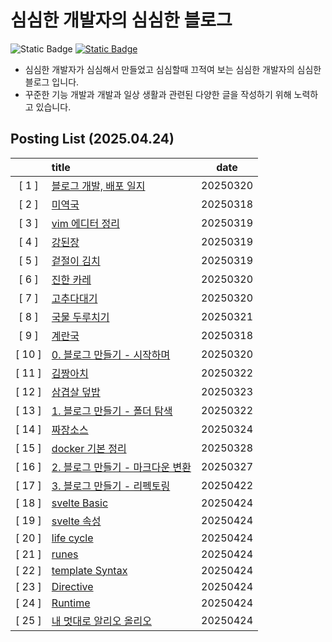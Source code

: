 # 심심한 개발자의 심심한 블로그
![Static Badge](https://img.shields.io/badge/yswgood0329%40gmail.com-EA4335?style=for-the-badge&logo=gmail&logoColor=EA4335&label=gmail&labelColor=FFFFFF) [![Static Badge](https://img.shields.io/badge/%40ballboy.329-FFFFFF?style=for-the-badge&logo=instagram&logoColor=FFFFFF&label=INSTA&labelColor=E4405F)](https://www.instagram.com/ballboy.329)
- 심심한 개발자가 심심해서 만들었고 심심할때 끄적여 보는 심심한 개발자의 심심한 블로그 입니다.
- 꾸준한 기능 개발과 개발과 일상 생활과 관련된 다양한 글을 작성하기 위해 노력하고 있습니다.

## Posting List (2025.04.24)
||title|date|
|:-:|:--|:-:|
|[ 1 ]|[블로그 개발, 배포 일지](file:///Users/ballboy/workspace/project/static-site-generator/ver-node2/_dist/post/1.html)|20250320|
|[ 2 ]|[미역국](file:///Users/ballboy/workspace/project/static-site-generator/ver-node2/_dist/post/2.html)|20250318|
|[ 3 ]|[vim 에디터 정리](file:///Users/ballboy/workspace/project/static-site-generator/ver-node2/_dist/post/3.html)|20250319|
|[ 4 ]|[강된장](file:///Users/ballboy/workspace/project/static-site-generator/ver-node2/_dist/post/4.html)|20250319|
|[ 5 ]|[겉절이 김치](file:///Users/ballboy/workspace/project/static-site-generator/ver-node2/_dist/post/5.html)|20250319|
|[ 6 ]|[진한 카레](file:///Users/ballboy/workspace/project/static-site-generator/ver-node2/_dist/post/6.html)|20250320|
|[ 7 ]|[고추다대기](file:///Users/ballboy/workspace/project/static-site-generator/ver-node2/_dist/post/7.html)|20250320|
|[ 8 ]|[국물 두루치기](file:///Users/ballboy/workspace/project/static-site-generator/ver-node2/_dist/post/8.html)|20250321|
|[ 9 ]|[계란국](file:///Users/ballboy/workspace/project/static-site-generator/ver-node2/_dist/post/9.html)|20250318|
|[ 10 ]|[0. 블로그 만들기 - 시작하며](file:///Users/ballboy/workspace/project/static-site-generator/ver-node2/_dist/post/10.html)|20250320|
|[ 11 ]|[김짱아치](file:///Users/ballboy/workspace/project/static-site-generator/ver-node2/_dist/post/11.html)|20250322|
|[ 12 ]|[삼겹살 덮밥](file:///Users/ballboy/workspace/project/static-site-generator/ver-node2/_dist/post/12.html)|20250323|
|[ 13 ]|[1. 블로그 만들기 - 폴더 탐색](file:///Users/ballboy/workspace/project/static-site-generator/ver-node2/_dist/post/13.html)|20250322|
|[ 14 ]|[짜장소스](file:///Users/ballboy/workspace/project/static-site-generator/ver-node2/_dist/post/14.html)|20250324|
|[ 15 ]|[docker 기본 정리](file:///Users/ballboy/workspace/project/static-site-generator/ver-node2/_dist/post/15.html)|20250328|
|[ 16 ]|[2. 블로그 만들기 - 마크다운 변환](file:///Users/ballboy/workspace/project/static-site-generator/ver-node2/_dist/post/16.html)|20250327|
|[ 17 ]|[3. 블로그 만들기 - 리펙토링](file:///Users/ballboy/workspace/project/static-site-generator/ver-node2/_dist/post/17.html)|20250422|
|[ 18 ]|[svelte Basic](file:///Users/ballboy/workspace/project/static-site-generator/ver-node2/_dist/post/18.html)|20250424|
|[ 19 ]|[svelte 속성](file:///Users/ballboy/workspace/project/static-site-generator/ver-node2/_dist/post/19.html)|20250424|
|[ 20 ]|[life cycle](file:///Users/ballboy/workspace/project/static-site-generator/ver-node2/_dist/post/20.html)|20250424|
|[ 21 ]|[runes](file:///Users/ballboy/workspace/project/static-site-generator/ver-node2/_dist/post/21.html)|20250424|
|[ 22 ]|[template Syntax](file:///Users/ballboy/workspace/project/static-site-generator/ver-node2/_dist/post/22.html)|20250424|
|[ 23 ]|[Directive](file:///Users/ballboy/workspace/project/static-site-generator/ver-node2/_dist/post/23.html)|20250424|
|[ 24 ]|[Runtime](file:///Users/ballboy/workspace/project/static-site-generator/ver-node2/_dist/post/24.html)|20250424|
|[ 25 ]|[내 멋대로 알리오 올리오](file:///Users/ballboy/workspace/project/static-site-generator/ver-node2/_dist/post/25.html)|20250424|